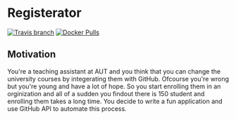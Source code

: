# Registerator
[![Travis branch](https://img.shields.io/travis/AUT-CEIT/Registerator/master.svg?style=flat-square)](https://travis-ci.org/AUT-CEIT/Registerator)
[![Docker Pulls](https://img.shields.io/docker/pulls/autceit/registerator.svg?style=flat-square)]()

## Motivation

You're a teaching assistant at AUT and you think that you can change the university courses by integerating them with GitHub. Ofcourse you're wrong but you're young and have a lot of hope. So you start enrolling them in an orginization and all of a sudden you findout there is 150 student and enrolling them takes a long time. You decide to write a fun application and use GitHub API to automate this process.
